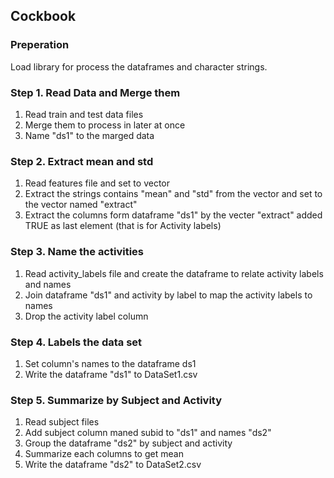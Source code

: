 ## Cockbook

### Preperation
Load library for process the dataframes and character strings.

### Step 1. Read Data and Merge them
1. Read train and test data files
2. Merge them to process in later at once
3. Name "ds1" to the marged data

### Step 2. Extract mean and std
1. Read features file and set to vector
2. Extract the strings contains "mean" and "std" from the vector and set to the vector named "extract"
3. Extract the columns form dataframe "ds1" by the vecter "extract" added TRUE as last element (that is for Activity labels)

### Step 3. Name the activities
1. Read activity_labels file and create the dataframe to relate activity labels and names
2. Join dataframe "ds1" and activity by label to map the activity labels to names
3. Drop the activity label column

### Step 4.  Labels the data set
1. Set column's names to the dataframe ds1
2. Write the dataframe "ds1" to DataSet1.csv

### Step 5.  Summarize by Subject and Activity
1. Read subject files
2. Add subject column maned subid to "ds1"  and names "ds2"
2. Group the dataframe "ds2" by subject and activity
3. Summarize each columns to get mean
4. Write the dataframe "ds2" to DataSet2.csv
